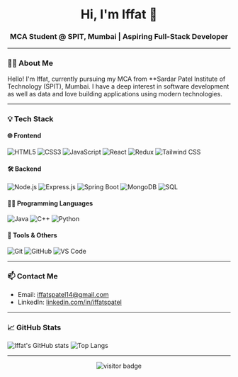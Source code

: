 <h1 align="center">Hi, I'm Iffat 👋</h1>
<h3 align="center">MCA Student @ SPIT, Mumbai | Aspiring Full-Stack Developer</h3>

---

### 👩‍💻 About Me

Hello! I'm Iffat, currently pursuing my MCA from **Sardar Patel Institute of Technology (SPIT), Mumbai. I have a deep interest in software development as well as data and love building applications using modern technologies.

---

### 💡 Tech Stack

#### 🌐 Frontend
![HTML5](https://img.shields.io/badge/-HTML5-E34F26?style=flat&logo=html5&logoColor=white)
![CSS3](https://img.shields.io/badge/-CSS3-1572B6?style=flat&logo=css3)
![JavaScript](https://img.shields.io/badge/-JavaScript-F7DF1E?style=flat&logo=javascript&logoColor=black)
![React](https://img.shields.io/badge/-React-61DAFB?style=flat&logo=react)
![Redux](https://img.shields.io/badge/-Redux-764ABC?style=flat&logo=redux)
![Tailwind CSS](https://img.shields.io/badge/-TailwindCSS-38B2AC?style=flat&logo=tailwind-css)

#### 🛠️ Backend
![Node.js](https://img.shields.io/badge/-Node.js-339933?style=flat&logo=node.js&logoColor=white)
![Express.js](https://img.shields.io/badge/-Express.js-000000?style=flat&logo=express)
![Spring Boot](https://img.shields.io/badge/-SpringBoot-6DB33F?style=flat&logo=spring-boot)
![MongoDB](https://img.shields.io/badge/-MongoDB-47A248?style=flat&logo=mongodb)
![SQL](https://img.shields.io/badge/-SQL-4479A1?style=flat&logo=mysql)

#### 👩‍💻 Programming Languages
![Java](https://img.shields.io/badge/-Java-007396?style=flat&logo=java)
![C++](https://img.shields.io/badge/-C++-00599C?style=flat&logo=cplusplus)
![Python](https://img.shields.io/badge/-Python-3776AB?style=flat&logo=python)

#### 🧰 Tools & Others
![Git](https://img.shields.io/badge/-Git-F05032?style=flat&logo=git)
![GitHub](https://img.shields.io/badge/-GitHub-181717?style=flat&logo=github)
![VS Code](https://img.shields.io/badge/-VSCode-007ACC?style=flat&logo=visual-studio-code)

---

### 📫 Contact Me

- Email: iffatspatel14@gmail.com
- LinkedIn: [linkedin.com/in/iffatspatel](https://linkedin.com) 


---

### 📈 GitHub Stats

![Iffat's GitHub stats](https://github-readme-stats.vercel.app/api?username=iffatpatel&show_icons=true&theme=radical)
![Top Langs](https://github-readme-stats.vercel.app/api/top-langs/?username=iffatpatel&layout=compact&theme=radical)

---

<!-- Optional: Visitor badge -->
<p align="center">
  <img src="https://visitor-badge.laobi.icu/badge?page_id=iffatpatel.iffatpatel" alt="visitor badge"/>
</p>
